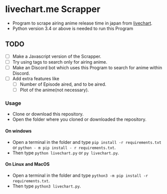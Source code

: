 # livechart.me Scrapper

+ Program to scrape airing anime release time in japan from [livechart](https://livechart.me/).
+ Python version 3.4 or above is needed to run this Program

## TODO

  - [ ] Make a Javascript version of the Scrapper.
  - [ ] Try using tags to search only for airing anime.
  - [ ] Make an Discord bot which uses this Program to search for anime within Discord.
  - [ ] Add extra features like
      - [ ] Number of Episode aired, and to be aired.
      - [ ] Plot of the anime(not necessary).

### Usage

- Clone or download this repository.
- Open the folder where you cloned or downloaded the repository.

#### On windows
 - Open a terminal in the folder and type `pip install -r requirements.txt` or `python - m pip install - r requirements.txt`.
 - Then type  `python livechart.py` or `py livechart.py`.

 #### On Linux and MacOS
 - Open a terminal in the folder and type `python3 -m pip install -r requirements.txt`.
 - Then type `python3 livechart.py`.

